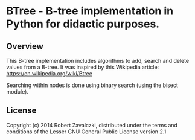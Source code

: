 # BTree - B-tree implementation in Python for didactic purposes.

## Overview
This B-tree implementation includes algorithms to add, search 
and delete values from a B-tree. It was inspired by this 
Wikipedia article: 
    https://en.wikipedia.org/wiki/Btree

Searching within nodes is done using binary search (using the 
bisect module).

## License
Copyright (c) 2014 Robert Zavalczki, distributed under the terms
and conditions of the Lesser GNU General Public License version
2.1
